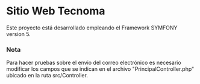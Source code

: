 # Sitio Web Tecnoma 
Este proyecto está desarrollado empleando el Framework SYMFONY version 5.

### Nota
Para hacer pruebas sobre el envio del correo electrónico es necesario modificar los campos que se indican en el archivo "PrincipalController.php"
ubicado en la ruta src/Controller.
